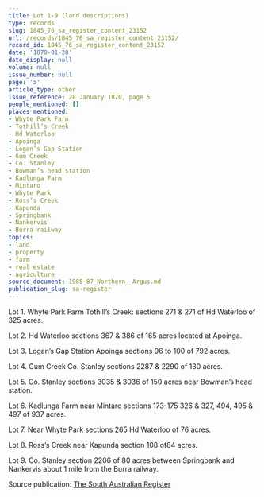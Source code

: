 ```yaml
---
title: Lot 1-9 (land descriptions)
type: records
slug: 1845_76_sa_register_content_23152
url: /records/1845_76_sa_register_content_23152/
record_id: 1845_76_sa_register_content_23152
date: '1870-01-28'
date_display: null
volume: null
issue_number: null
page: '5'
article_type: other
issue_reference: 28 January 1870, page 5
people_mentioned: []
places_mentioned:
- Whyte Park Farm
- Tothill’s Creek
- Hd Waterloo
- Apoinga
- Logan’s Gap Station
- Gum Creek
- Co. Stanley
- Bowman’s head station
- Kadlunga Farm
- Mintaro
- Whyte Park
- Ross’s Creek
- Kapunda
- Springbank
- Nankervis
- Burra railway
topics:
- land
- property
- farm
- real estate
- agriculture
source_document: 1985-87_Northern__Argus.md
publication_slug: sa-register
---
```


Lot 1.	Whyte Park Farm Tothill’s Creek: sections 271 & 271 of Hd Waterloo of 325 acres.

Lot 2.	Hd Waterloo sections 367 & 386 of 165 acres located at Apoinga.

Lot 3.	Logan’s Gap Station Apoinga sections 96 to 100 of 792 acres.

Lot 4.	Gum Creek  Co. Stanley sections 2287 & 2290 of 130 acres.

Lot 5.	Co. Stanley sections 3035 & 3036 of 150 acres near Bowman’s head station.

Lot 6.	Kadlunga Farm near Mintaro sections 173-175 326 & 327, 494, 495 & 497 of 937 acres.

Lot 7.	Near Whyte Park sections 265 Hd Waterloo of 76 acres.

Lot 8.	Ross’s Creek near Kapunda section 108 of84 acres.

Lot 9.	Co. Stanley section 2206 of 80 acres between Springbank and Nankervis about 1 mile from the Burra railway.

Source publication: [The South Australian Register](/publications/sa-register/)
